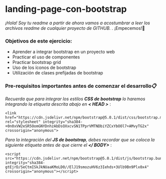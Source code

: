 # landing-page-con-bootstrap

_¡Hola! Soy tu readme a partir de ahora vamos a acostumbrar a leer los archivos readme de cualquier proyecto de GITHUB. ._ ¡Empecemos!🚀

### Objetivos de este ejercicio:
* Aprender a integrar bootstrap en un proyecto web
* Practicar el uso de componentes
* Practicar bootstrap grid
* Uso de los íconos de bootstrap
* Utilización de clases prefijadas de bootstrap


### Pre-requisitos importantes antes de comenzar el desarrollo📋

_Recuerda que para integrar los estilos **CSS de bootstrap** lo haremos integrando la etiqueta descrita abajo en **< HEAD >**_ :

```
<link href="https://cdn.jsdelivr.net/npm/bootstrap@5.0.1/dist/css/bootstrap.min.css" rel="stylesheet" integrity="sha384-+0n0xVW2eSR5OomGNYDnhzAbDsOXxcvSN1TPprVMTNDbiYZCxYbOOl7+AMvyTG2x" crossorigin="anonymous">
```

_Para la integración del **JS de bootstrap**, debes recordar que se coloca la siguiente etiqueta antes de que cierre el **</ BODY>**_ :

```
<script src="https://cdn.jsdelivr.net/npm/bootstrap@5.0.1/dist/js/bootstrap.bundle.min.js" integrity="sha384-gtEjrD/SeCtmISkJkNUaaKMoLD0//ElJ19smozuHV6z3Iehds+3Ulb9Bn9Plx0x4" crossorigin="anonymous"></script>
```
